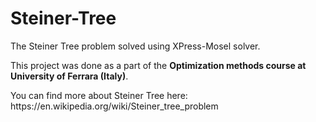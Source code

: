 # Steiner-Tree
The Steiner Tree problem solved using XPress-Mosel solver.
<p>This project was done as a part of the <b>Optimization methods course at University of Ferrara (Italy)</b>.</p>
<p>You can find more about Steiner Tree here: <a>https://en.wikipedia.org/wiki/Steiner_tree_problem</a></p>
